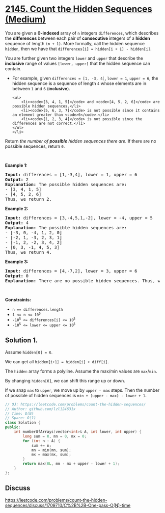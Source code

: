# [2145. Count the Hidden Sequences (Medium)](https://leetcode.com/problems/count-the-hidden-sequences/)

<p>You are given a <strong>0-indexed</strong> array of <code>n</code> integers <code>differences</code>, which describes the <strong>differences </strong>between each pair of <strong>consecutive </strong>integers of a <strong>hidden</strong> sequence of length <code>(n + 1)</code>. More formally, call the hidden sequence <code>hidden</code>, then we have that <code>differences[i] = hidden[i + 1] - hidden[i]</code>.</p>

<p>You are further given two integers <code>lower</code> and <code>upper</code> that describe the <strong>inclusive</strong> range of values <code>[lower, upper]</code> that the hidden sequence can contain.</p>

<ul>
	<li>For example, given <code>differences = [1, -3, 4]</code>, <code>lower = 1</code>, <code>upper = 6</code>, the hidden sequence is a sequence of length <code>4</code> whose elements are in between <code>1</code> and <code>6</code> (<strong>inclusive</strong>).

	<ul>
		<li><code>[3, 4, 1, 5]</code> and <code>[4, 5, 2, 6]</code> are possible hidden sequences.</li>
		<li><code>[5, 6, 3, 7]</code> is not possible since it contains an element greater than <code>6</code>.</li>
		<li><code>[1, 2, 3, 4]</code> is not possible since the differences are not correct.</li>
	</ul>
	</li>
</ul>

<p>Return <em>the number of <strong>possible</strong> hidden sequences there are.</em> If there are no possible sequences, return <code>0</code>.</p>

<p>&nbsp;</p>
<p><strong>Example 1:</strong></p>

<pre><strong>Input:</strong> differences = [1,-3,4], lower = 1, upper = 6
<strong>Output:</strong> 2
<strong>Explanation:</strong> The possible hidden sequences are:
- [3, 4, 1, 5]
- [4, 5, 2, 6]
Thus, we return 2.
</pre>

<p><strong>Example 2:</strong></p>

<pre><strong>Input:</strong> differences = [3,-4,5,1,-2], lower = -4, upper = 5
<strong>Output:</strong> 4
<strong>Explanation:</strong> The possible hidden sequences are:
- [-3, 0, -4, 1, 2, 0]
- [-2, 1, -3, 2, 3, 1]
- [-1, 2, -2, 3, 4, 2]
- [0, 3, -1, 4, 5, 3]
Thus, we return 4.
</pre>

<p><strong>Example 3:</strong></p>

<pre><strong>Input:</strong> differences = [4,-7,2], lower = 3, upper = 6
<strong>Output:</strong> 0
<strong>Explanation:</strong> There are no possible hidden sequences. Thus, we return 0.
</pre>

<p>&nbsp;</p>
<p><strong>Constraints:</strong></p>

<ul>
	<li><code>n == differences.length</code></li>
	<li><code>1 &lt;= n &lt;= 10<sup>5</sup></code></li>
	<li><code>-10<sup>5</sup> &lt;= differences[i] &lt;= 10<sup>5</sup></code></li>
	<li><code>-10<sup>5</sup> &lt;= lower &lt;= upper &lt;= 10<sup>5</sup></code></li>
</ul>


## Solution 1.

Assume `hidden[0] = 0`.

We can get all `hidden[i+1] = hidden[i] + diff[i]`.

The `hidden` array forms a polyline. Assume the max/min values are `max`/`min`.

By changing `hidden[0]`, we can shift this range up or down.

If we snap `max` to `upper`, we move up by `upper - max` steps. Then the number of possible of hidden sequences is `min + (upper - max) - lower + 1`.

```cpp
// OJ: https://leetcode.com/problems/count-the-hidden-sequences/
// Author: github.com/lzl124631x
// Time: O(N)
// Space: O(1)
class Solution {
public:
    int numberOfArrays(vector<int>& A, int lower, int upper) {
        long sum = 0, mn = 0, mx = 0;
        for (int n : A) {
            sum += n;
            mn = min(mn, sum);
            mx = max(mx, sum);
        }
        return max(0L, mn - mx + upper - lower + 1);
    }
};
```

## Discuss

https://leetcode.com/problems/count-the-hidden-sequences/discuss/1709710/C%2B%2B-One-pass-O(N)-time